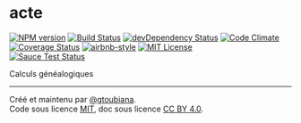 # acte
[![NPM version](https://img.shields.io/npm/v/acte.svg)](https://www.npmjs.com/package/acte)
[![Build Status](https://img.shields.io/travis/gtoubiana/acte.svg)](https://travis-ci.org/gtoubiana/acte)
[![devDependency Status](https://img.shields.io/david/dev/gtoubiana/acte.svg)](https://david-dm.org/gtoubiana/acte#info=devDependencies)
[![Code Climate](https://codeclimate.com/github/gtoubiana/acte/badges/gpa.svg)](https://codeclimate.com/github/gtoubiana/acte)
[![Coverage Status](https://coveralls.io/repos/github/gtoubiana/acte/badge.svg?branch=gh-pages)](https://coveralls.io/github/gtoubiana/acte?branch=gh-pages)
[![airbnb-style](https://img.shields.io/badge/code%20style-airbnb%2Flegacy-blue.svg)](https://github.com/airbnb/javascript/tree/master/es5)
[![MIT License](https://img.shields.io/npm/l/acte.svg)](https://github.com/gtoubiana/acte/blob/gh-pages/LICENSE)<br>
[![Sauce Test Status](https://saucelabs.com/browser-matrix/gtoubiana.svg)](https://saucelabs.com/u/gtoubiana)


Calculs généalogiques

* * *
Créé et maintenu par [@gtoubiana](https://github.com/gtoubiana/).  
Code sous licence [MIT](https://github.com/gtoubiana/acte/blob/gh-pages/LICENSE), doc sous licence [CC BY 4.0](https://creativecommons.org/licenses/by/4.0/deed.fr).
